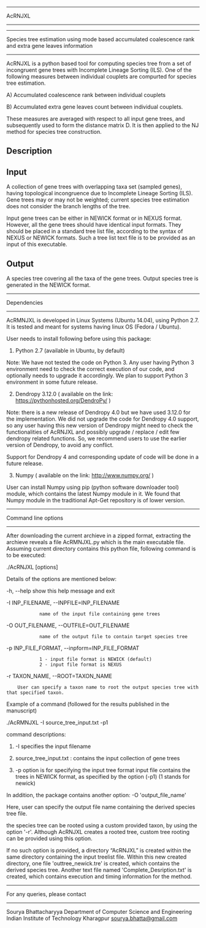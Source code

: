 *********************************
AcRNJXL
*********************************

******************************
Species tree estimation using mode based accumulated coalescence rank and extra gene leaves information
******************************

AcRNJXL is a python based tool for computing species tree from a set of incongruent gene trees 
with Incomplete Lineage Sorting (ILS). One of the following measures between individual couplets are compurted 
for species tree estimation.

A) Accumulated coalescence rank between individual couplets 

B) Accumulated extra gene leaves count between individual couplets.

These measures are averaged with respect to all input gene trees, and subsequently used to form the distance matrix 
D. It is then applied to the NJ method for species tree construction.


Description
-----------------------

Input
-----------

A collection of gene trees with overlapping taxa set (sampled genes), having topological incongruence 
due to Incomplete Lineage Sorting (ILS). Gene trees may or may not be weighted; current species tree estimation 
does not consider the branch lengths of the tree.

Input gene trees can be either in NEWICK format or in NEXUS format. 
However, all the gene trees should have identical input formats. They should be placed in a 
standard tree list file, according to the syntax of NEXUS or NEWICK formats. Such a tree list 
text file is to be provided as an input of this executable.

Output
--------

A species tree covering all the taxa of the gene trees. Output species tree 
is generated in the NEWICK format.

*********************************
Dependencies
*********************************

AcRMNJXL is developed in Linux Systems (Ubuntu 14.04), using Python 2.7. It is tested and meant for systems 
having linux OS (Fedora / Ubuntu).

User needs to install following before using this package:

1) Python 2.7 (available in Ubuntu, by default) 

Note: We have not tested the code on Python 3. Any user having Python 3 environment need to 
check the correct execution of our code, and optionally needs to upgrade it accordingly.
We plan to support Python 3 environment in some future release.

2) Dendropy 3.12.0 ( available on the link: https://pythonhosted.org/DendroPy/ ) 

Note: there is a new release of Dendropy 4.0 but we have used 3.12.0 for the implementation. We 
did not upgrade the code for Dendropy 4.0 support, so any user having this new version of Dendropy 
might need to check the functionalities of AcRNJXL and possibly upgrade / replace / edit few 
dendropy related functions. So, we recommend users to use the earlier version of Dendropy, to avoid any conflict.

Support for Dendropy 4 and corresponding update of code will be done in a future release.

3) Numpy ( available on the link: http://www.numpy.org/ )

User can install Numpy using pip (python software downloader tool) module, which contains the latest 
Numpy module in it. We found that Numpy module in the traditional Apt-Get repository is of lower version.

***************
Command line options
****************

After downloading the current archieve in a zipped format, extracting the archieve reveals a file AcRMNJXL.py which 
is the main executable file. Assuming current directory contains this python file, 
following command is to be executed:

./AcRNJXL [options]

Details of the options are mentioned below:

-h, --help show this help message and exit

-I INP_FILENAME, --INPFILE=INP_FILENAME

                name of the input file containing gene trees

-O OUT_FILENAME, --OUTFILE=OUT_FILENAME

                name of the output file to contain target species tree

-p INP_FILE_FORMAT, --inpform=INP_FILE_FORMAT

                1 - input file format is NEWICK (default)
                2 - input file format is NEXUS

-r TAXON_NAME, --ROOT=TAXON_NAME

		User can specify a taxon name to root the output species tree with that specified taxon.

Example of a command (followed for the results published in the manuscript)

./AcRMNJXL -I source_tree_input.txt -p1

command descriptions:

1) -I specifies the input filename

2) source_tree_input.txt : contains the input collection of gene trees

3) -p option is for specifying the input tree format input file contains the trees in NEWICK format, as specified by the option (-p1) (1 stands for newick)

In addition, the package contains another option: -O 'output_file_name'

Here, user can specify the output file name containing the derived species tree file.

the species tree can be rooted using a custom provided taxon, by using the option '-r'. 
Although AcRNJXL creates a rooted tree, custom tree rooting can be provided using this option.

If no such option is provided, a directory “AcRNJXL” is created within the same directory containing the input treelist file. 
Within this new created directory, one file 'outtree_newick.tre' is created, which contains the derived species tree. 
Another text file named 'Complete_Desription.txt' is created, which contains execution and timing information 
for the method. 

*********************************
For any queries, please contact
*********************************

Sourya Bhattacharyya 
Department of Computer Science and Engineering
Indian Institute of Technology Kharagpur
<sourya.bhatta@gmail.com>



